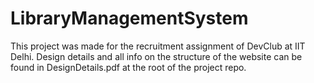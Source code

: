 # LibraryManagementSystem

This project was made for the recruitment assignment of DevClub at IIT Delhi.
Design details and all info on the structure of the website can be found in DesignDetails.pdf at the root of the project repo.
